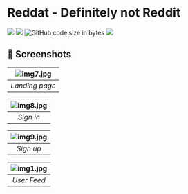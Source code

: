 # Reddat - Definitely not Reddit 
<img src="https://img.shields.io/github/stars/anhduy1202/Not-Reddit"/> <img src="https://img.shields.io/github/issues/anhduy1202/Not-Reddit"/> ![GitHub code size in bytes](https://img.shields.io/github/languages/code-size/anhduy1202/Not-Reddit) <img src="https://img.shields.io/github/license/anhduy1202/Not-Reddit"/>

## 👾 Screenshots

<!-- ![img8.jpg](https://user-images.githubusercontent.com/94590046/212862480-ab94410a-bacf-44ee-b1bd-900c53da44ae.jpeg) -->


| ![img7.jpg](https://user-images.githubusercontent.com/58461444/156853299-0e7520b5-0800-48ca-a415-368e0cc48da2.png)| 
|:--:| 
| *Landing page* |

| ![img8.jpg](https://user-images.githubusercontent.com/58461444/156853441-79ef4bca-c729-4292-8b48-888df1297ba4.png)| 
|:--:| 
| *Sign in* |

| ![img9.jpg](https://user-images.githubusercontent.com/58461444/156853471-0925aa9f-9f30-4fa5-b6e1-062fd0ef2121.png)| 
|:--:| 
| *Sign up* |

| ![img1.jpg](https://user-images.githubusercontent.com/58461444/156852187-12e75228-523c-43f2-960c-0a96d345fe97.png) | 
|:--:| 
| *User Feed* |
